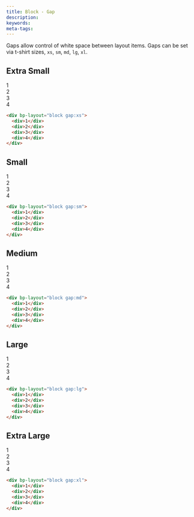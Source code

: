 ```yaml
---
title: Block - Gap
description: 
keywords:
meta-tags:
---
```


Gaps allow control of white space between layout items. Gaps can be set via t-shirt sizes, `xs`, `sm`, `md`, `lg`, `xl`.

## Extra Small

<div bp-layout="block gap:xs" demo>
  <div>1</div>
  <div>2</div>
  <div>3</div>
  <div>4</div>
</div>

```html
<div bp-layout="block gap:xs">
  <div>1</div>
  <div>2</div>
  <div>3</div>
  <div>4</div>
</div>
```

## Small

<div bp-layout="block gap:sm" demo>
  <div>1</div>
  <div>2</div>
  <div>3</div>
  <div>4</div>
</div>

```html
<div bp-layout="block gap:sm">
  <div>1</div>
  <div>2</div>
  <div>3</div>
  <div>4</div>
</div>
```

## Medium

<div bp-layout="block gap:md" demo>
  <div>1</div>
  <div>2</div>
  <div>3</div>
  <div>4</div>
</div>

```html
<div bp-layout="block gap:md">
  <div>1</div>
  <div>2</div>
  <div>3</div>
  <div>4</div>
</div>
```

## Large

<div bp-layout="block gap:lg" demo>
  <div>1</div>
  <div>2</div>
  <div>3</div>
  <div>4</div>
</div>

```html
<div bp-layout="block gap:lg">
  <div>1</div>
  <div>2</div>
  <div>3</div>
  <div>4</div>
</div>
```

## Extra Large

<div bp-layout="block gap:xl" demo>
  <div>1</div>
  <div>2</div>
  <div>3</div>
  <div>4</div>
</div>

```html
<div bp-layout="block gap:xl">
  <div>1</div>
  <div>2</div>
  <div>3</div>
  <div>4</div>
</div>
```
